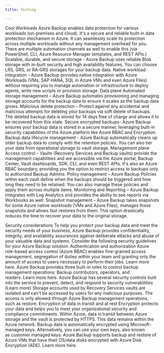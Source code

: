 ```yaml
---
title: Testing

---
```

Cool 
Workloads
Azure Backup enables data protection for various workloads (on-premises and cloud). It's a secure and reliable built-in data protection mechanism in Azure. It can seamlessly scale its protection across multiple workloads without any management overhead for you. There are multiple automation channels as well to enable this (via PowerShell, CLI, Azure Resource Manager templates, and REST APIs.)
Scalable, durable, and secure storage - Azure Backup uses reliable Blob storage with in-built security and high availability features. You can choose LRS, GRS, or RA-GRS storages for your backup data.
Native workload integration - Azure Backup provides native integration with Azure Workloads (VMs, SAP HANA, SQL in Azure VMs and even Azure Files) without requiring you to manage automation or infrastructure to deploy agents, write new scripts or provision storage.
Data plane
Automated storage management – Azure Backup automates provisioning and managing storage accounts for the backup data to ensure it scales as the backup data grows.
Malicious delete protection – Protect against any accidental and malicious attempts for deleting your backups via soft delete of backups. The deleted backup data is stored for 14 days free of charge and allows it to be recovered from this state.
Secure encrypted backups- Azure Backup ensures your backup data is stored in a secure manner, leveraging built-in security capabilities of the Azure platform like Azure RBAC and Encryption.
Backup data lifecycle management - Azure Backup automatically cleans up older backup data to comply with the retention policies. You can also tier your data from operational storage to vault storage.
Management plane
Access control – Vaults (Recovery Services and Backup vaults) provide the management capabilities and are accessible via the Azure portal, Backup Center, Vault dashboards, SDK, CLI, and even REST APIs. It's also an Azure RBAC boundary, providing you the option to restrict access to backups only to authorized Backup Admins.
Policy management – Azure Backup Policies within each vault define when the backups should be triggered and how long they need to be retained. You can also manage these policies and apply them across multiple items.
Monitoring and Reporting – Azure Backup integrates with Log Analytics and provides the ability to see reports via Workbooks as well.
Snapshot management – Azure Backup takes snapshots for some Azure native workloads (VMs and Azure Files), manages these snapshots and allows fast restores from them. This option drastically reduces the time to recover your data to the original storage.

Security considerations
To help you protect your backup data and meet the security needs of your business, Azure Backup provides confidentiality, integrity, and availability assurances against deliberate attacks and abuse of your valuable data and systems. Consider the following security guidelines for your Azure Backup solution:
Authentication and authorization
Azure role-based access control (Azure RBAC) enables fine-grained access management, segregation of duties within your team and granting only the amount of access to users necessary to perform their jobs. Learn more here.
Azure Backup provides three built-in roles to control backup management operations: Backup contributors, operators, and readers. Learn more here.
Azure Backup has several security controls built into the service to prevent, detect, and respond to security vulnerabilities (Learn more)
Storage accounts used by Recovery Services vaults are isolated and can't be accessed by users for any malicious purposes. The access is only allowed through Azure Backup management operations, such as restore.
Encryption of data in transit and at rest
Encryption protects your data and helps you to meet your organizational security and compliance commitments.
Within Azure, data in transit between Azure storage and the vault is protected by HTTPS. This data remains within the Azure network.
Backup data is automatically encrypted using Microsoft-managed keys. Alternatively, you can use your own keys, also known as customer managed keys.
Azure Backup supports backup and restore of Azure VMs that have their OS/data disks encrypted with Azure Disk Encryption (ADE). Learn more here.

